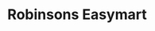 ---
title: "Robinsons Easymart"
url: /san-pablo/robinsons-easymart-a-mabini-street/
shop: Supermarkt
---